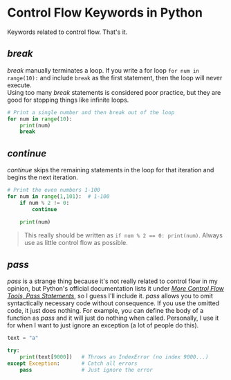 # Control Flow Keywords in Python
Keywords related to control flow. That's it.

## _break_
_break_ manually terminates a loop. If you write a for loop `for num in range(10):` and include `break` as the first statement, then the loop will never execute. <br />
Using too many _break_ statements is considered poor practice, but they are good for stopping things like infinite loops.

```Python
# Print a single number and then break out of the loop
for num in range(10):
    print(num)
    break
```

## _continue_
_continue_ skips the remaining statements in the loop for that iteration and begins the next iteration.

```Python
# Print the even numbers 1-100
for num in range(1,101):  # 1-100
    if num % 2 != 0:
        continue
    
    print(num)
```
> This really should be written as `if num % 2 == 0: print(num)`. Always use as little control flow as possible.

## _pass_
_pass_ is a strange thing because it's not really related to control flow in my opinion, but Python's official documentation lists it under [_More Control Flow Tools, Pass Statements_](https://docs.python.org/3/tutorial/controlflow.html#pass-statements), so I guess I'll include it. _pass_ allows you to omit syntactically necessary code without
consequence. If you use the omitted code, it just does nothing. For example, you can define the body of a function as _pass_ and it will just do nothing when called. Personally,
I use it for when I want to just ignore an exception (a lot of people do this).

```Python
text = "a"

try:
    print(text[9000])   # Throws an IndexError (no index 9000...)
except Exception:       # Catch all errors
    pass                # Just ignore the error
```
